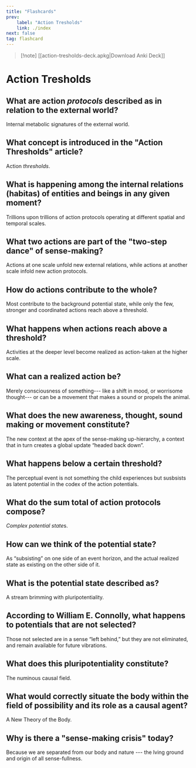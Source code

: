 ```yaml
---
title: "Flashcards"
prev:
    label: "Action Tresholds"
    link: ./index
next: false
tag: flashcard
---
```



> [!note] [[action-tresholds-deck.apkg|Download Anki Deck]]

# Action Tresholds

## What are action *protocols* described as in relation to the external world?
Internal metabolic signatures of the external world.

## What concept is introduced in the "Action Thresholds" article?
Action *thresholds*.

## What is happening among the internal relations (habitas) of entities and beings in any given moment?
Trillions upon trillions of action protocols operating at different spatial and temporal scales.

## What two actions are part of the "two-step dance" of sense-making?
Actions at one scale unfold new external relations, while actions at another scale infold new action protocols.

## How do actions contribute to the whole?
Most contribute to the background potential state, while only the few, stronger and coordinated actions reach above a threshold.

## What happens when actions reach above a threshold?
Activities at the deeper level become realized as action-taken at the higher scale.

## What can a realized action be?
Merely consciousness of something--- like a shift in mood, or worrisome thought--- or can be a movement that makes a sound or propels the animal.

## What does the new awareness, thought, sound making or movement constitute?
The new context at the apex of the sense-making up-hierarchy, a context that in turn creates a global update “headed back down”.

## What happens below a certain threshold?
The perceptual event is not something the child experiences but susbsists as latent potential in the codex of the action potentials.

## What do the sum total of action protocols compose?
*Complex potential state*s.

## How can we think of the potential state?
As “subsisting” on one side of an event horizon, and the actual realized state as existing on the other side of it.

## What is the potential state described as?
A stream brimming with pluripotentiality.

## According to William E. Connolly, what happens to potentials that are not selected?
Those not selected are in a sense “left behind,” but they are not eliminated, and remain available for future vibrations.

## What does this pluripotentiality constitute?
The numinous causal field.

## What would correctly situate the body within the field of possibility and its role as a causal agent?
A New Theory of the Body.

## Why is there a "sense-making crisis" today?
Because we are separated from our body and nature --- the lving ground and origin of all sense-fullness.

